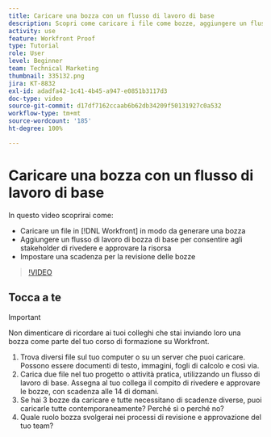 ```yaml
---
title: Caricare una bozza con un flusso di lavoro di base
description: Scopri come caricare i file come bozze, aggiungere un flusso di lavoro di bozza di base per la revisione e l’approvazione degli stakeholder e impostare le scadenze per la revisione delle bozze in  [!DNL Workfront].
activity: use
feature: Workfront Proof
type: Tutorial
role: User
level: Beginner
team: Technical Marketing
thumbnail: 335132.png
jira: KT-8832
exl-id: adadfa42-1c41-4b45-a947-e0851b3117d3
doc-type: video
source-git-commit: d17df7162ccaab6b62db34209f50131927c0a532
workflow-type: tm+mt
source-wordcount: '185'
ht-degree: 100%

---
```


# Caricare una bozza con un flusso di lavoro di base

In questo video scoprirai come:

* Caricare un file in [!DNL Workfront] in modo da generare una bozza
* Aggiungere un flusso di lavoro di bozza di base per consentire agli stakeholder di rivedere e approvare la risorsa
* Impostare una scadenza per la revisione delle bozze

>[!VIDEO](https://video.tv.adobe.com/v/335132/?quality=12&learn=on&enablevpops)

## Tocca a te

>[!IMPORTANT]
>
>Non dimenticare di ricordare ai tuoi colleghi che stai inviando loro una bozza come parte del tuo corso di formazione su Workfront.


1. Trova diversi file sul tuo computer o su un server che puoi caricare. Possono essere documenti di testo, immagini, fogli di calcolo e così via.
1. Carica due file nel tuo progetto o attività pratica, utilizzando un flusso di lavoro di base. Assegna al tuo collega il compito di rivedere e approvare le bozze, con scadenza alle 14 di domani.
1. Se hai 3 bozze da caricare e tutte necessitano di scadenze diverse, puoi caricarle tutte contemporaneamente? Perché sì o perché no?
1. Quale ruolo bozza svolgerai nei processi di revisione e approvazione del tuo team?

<!--
## Learn more
* Supported proofing file types
* Configure a proof
-->

<!--
## Guides
* Plan a basic workflow worksheet
* Upload proofs in Workfront
-->

